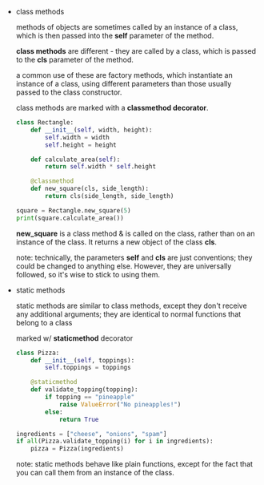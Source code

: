 -   class methods
    
    methods of objects are sometimes called by an instance of a class, which is then passed into the **self** parameter of the method.
    
    **class methods** are different - they are called by a class, which is passed to the **cls** parameter of the method.
    
    a common use of these are factory methods, which instantiate an instance of a class, using different parameters than those usually passed to the class constructor.
    
    class methods are marked with a **classmethod decorator**.
    
    ```python
    class Rectangle:
    	def __init__(self, width, height):
    		self.width = width
    		self.height = height
    
    	def calculate_area(self):
    		return self.width * self.height
    
    	@classmethod
    	def new_square(cls, side_length):
    		return cls(side_length, side_length)
    
    square = Rectangle.new_square(5)
    print(square.calculate_area())
    ```
    
    **new\_square** is a class method & is called on the class, rather than on an instance of the class. It returns a new object of the class **cls**.
    
    note: technically, the parameters **self** and **cls** are just conventions; they could be changed to anything else. However, they are universally followed, so it's wise to stick to using them.
    
-   static methods
    
    static methods are similar to class methods, except they don't receive any additional arguments; they are identical to normal functions that belong to a class
    
    marked w/ **staticmethod** decorator
    
    ```python
    class Pizza:
    	def __init__(self, toppings):
    		self.toppings = toppings
    
    	@staticmethod
    	def validate_topping(topping):
    		if topping == "pineapple"
    			raise ValueError("No pineapples!")
    		else:
    			return True
    
    ingredients = ["cheese", "onions", "spam"]
    if all(Pizza.validate_topping(i) for i in ingredients):
    	pizza = Pizza(ingredients)
    ```
    
    note: static methods behave like plain functions, except for the fact that you can call them from an instance of the class.